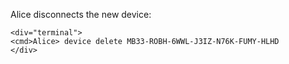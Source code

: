 
Alice disconnects the new device:


~~~~
<div="terminal">
<cmd>Alice> device delete MB33-ROBH-6WWL-J3IZ-N76K-FUMY-HLHD
</div>
~~~~




